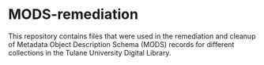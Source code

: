 # MODS-remediation

This repository contains files that were used in the remediation and cleanup of Metadata Object Description Schema (MODS) records for different collections in the Tulane University Digital Library.
